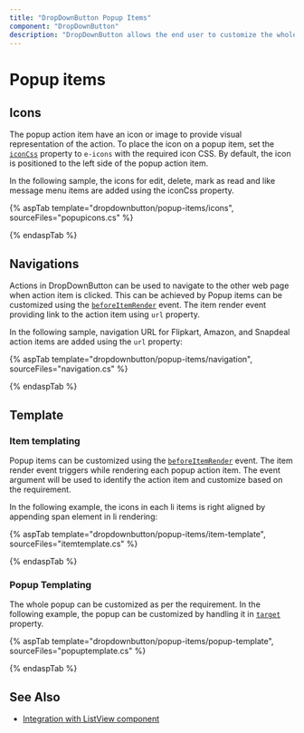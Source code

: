 ```yaml
---
title: "DropDownButton Popup Items"
component: "DropDownButton"
description: "DropDownButton allows the end user to customize the whole popup or action items in popup using templates, navigate to other pages on action item click."
---
```


# Popup items

## Icons

The popup action item have an icon or image to provide visual representation of the action. To place the icon on a popup item,
set the [`iconCss`](https://help.syncfusion.com/cr/aspnetcore-js2/Syncfusion.EJ2.SplitButtons.DropDownButton.html#Syncfusion_EJ2_SplitButtons_DropDownButton_IconCss) property to `e-icons` with the required icon CSS. By default, the icon is
positioned to the left side of the popup action item.

In the following sample, the icons for edit, delete, mark as read  and like message menu items are
added using the iconCss property.

{% aspTab template="dropdownbutton/popup-items/icons", sourceFiles="popupicons.cs" %}

{% endaspTab %}

## Navigations

Actions in DropDownButton can be used to navigate to the other web
page when action item is clicked. This can be achieved by
Popup items can be customized using the [`beforeItemRender`](https://help.syncfusion.com/cr/aspnetcore-js2/Syncfusion.EJ2.SplitButtons.DropDownButton.html#Syncfusion_EJ2_SplitButtons_DropDownButton_BeforeItemRender) event. The item render event
providing link to the action item using `url` property.

In the following sample, navigation URL for Flipkart, Amazon, and
Snapdeal action items are added using the `url` property:

{% aspTab template="dropdownbutton/popup-items/navigation", sourceFiles="navigation.cs" %}

{% endaspTab %}

## Template

### Item templating

Popup items can be customized using the [`beforeItemRender`](https://help.syncfusion.com/cr/aspnetcore-js2/Syncfusion.EJ2.SplitButtons.DropDownButton.html#Syncfusion_EJ2_SplitButtons_DropDownButton_BeforeItemRender) event. The item render event
triggers while rendering each popup action item. The event argument will be used to identify the action item and
customize based on the requirement.

In the following example, the icons in each li items is right aligned by appending span element in li rendering:

{% aspTab template="dropdownbutton/popup-items/item-template", sourceFiles="itemtemplate.cs" %}

{% endaspTab %}

### Popup Templating

The whole popup can be customized as per the requirement. In the following example, the popup can be
customized by handling it in [`target`](https://help.syncfusion.com/cr/aspnetcore-js2/Syncfusion.EJ2.SplitButtons.DropDownButton.html#Syncfusion_EJ2_SplitButtons_DropDownButton_Target) property.

{% aspTab template="dropdownbutton/popup-items/popup-template", sourceFiles="popuptemplate.cs" %}

{% endaspTab %}

## See Also

* [Integration with ListView component](./how-to/group-popup-items-with-listview-component)
